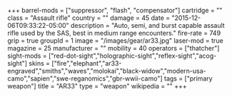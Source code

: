 +++
barrel-mods = ["suppressor", "flash", "compensator"]
cartridge = ""
class = "Assault rifle"
country = ""
damage = 45
date = "2015-12-06T09:33:22-05:00"
description = "Auto, semi, and burst capable assault rifle used by the SAS, best in medium range encounters."
fire-rate = 749
grip = true
groupId = 1
image = "/images/gear/ar33.jpg"
laser-mod = true
magazine = 25
manufacturer = ""
mobility = 40
operators = ["thatcher"]
sight-mods = ["red-dot-sight","holographic-sight","reflex-sight","acog-sight"]
skins = ["fire","elephant","ar33-engraved","smiths","waves","molokai","black-widow","modern-usa-camo","sapien","swe-reganomics","gbr-wwii-camo"]
tags = ["primary weapon"]
title = "AR33"
type = "weapon"
wikipedia = ""
+++
